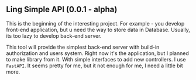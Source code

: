 ## Ling Simple API (0.0.1 - alpha)

This is the beginning of the interesting project. For example - you develop front-end application, but 
u need the way to store data in Database. Usually, its too lazy to develop back-end server.

This tool will provide the simplest back-end server with build-in authorization and users system.
Right now it's the application, but I planned to make library from it. With simple interfaces to add new controllers.
I use `FastAPI`. It seems pretty for me, but it not enough for me, I need a little bit more.